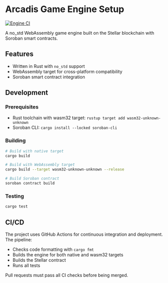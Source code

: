 # Arcadis Game Engine Setup

[![Engine CI](https://github.com/aryan/od-wave/arcadis/actions/workflows/engine-ci.yml/badge.svg)](https://github.com/aryan/od-wave/arcadis/actions/workflows/engine-ci.yml)

A no_std WebAssembly game engine built on the Stellar blockchain with Soroban smart contracts.

## Features

- Written in Rust with `no_std` support
- WebAssembly target for cross-platform compatibility
- Soroban smart contract integration

## Development

### Prerequisites

- Rust toolchain with wasm32 target: `rustup target add wasm32-unknown-unknown`
- Soroban CLI: `cargo install --locked soroban-cli`

### Building

```sh
# Build with native target
cargo build

# Build with WebAssembly target
cargo build --target wasm32-unknown-unknown --release

# Build Soroban contract
soroban contract build
```

### Testing

```sh
cargo test
```

## CI/CD

The project uses GitHub Actions for continuous integration and deployment. The pipeline:

- Checks code formatting with `cargo fmt`
- Builds the engine for both native and wasm32 targets
- Builds the Stellar contract
- Runs all tests

Pull requests must pass all CI checks before being merged.
